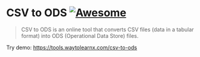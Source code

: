 # CSV to ODS [![Awesome](https://cdn.rawgit.com/sindresorhus/awesome/d7305f38d29fed78fa85652e3a63e154dd8e8829/media/badge.svg)](https://github.com/sindresorhus/awesome)

>CSV to ODS is an online tool that converts CSV files (data in a tabular format) into ODS (Operational Data Store) files.

Try demo: https://tools.waytolearnx.com/csv-to-ods
